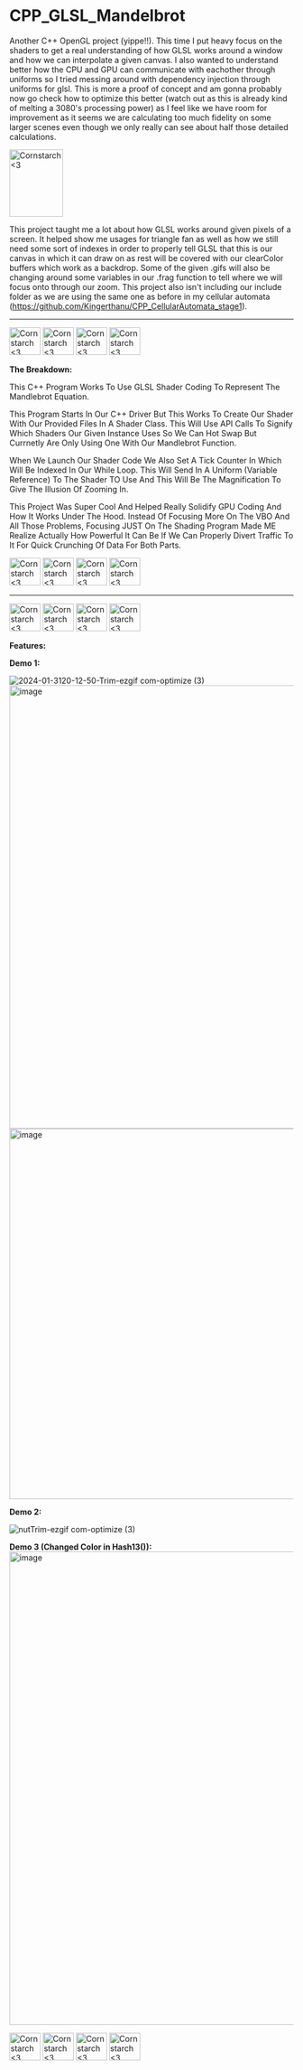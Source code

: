 # CPP_GLSL_Mandelbrot
Another C++ OpenGL project (yippe!!). This time I put heavy focus on the shaders to get a real understanding of how GLSL works around a window and how we can interpolate a given canvas. I also wanted to understand better how the CPU and GPU can communicate with eachother through uniforms so I tried messing around with
dependency injection through uniforms for glsl. This is more a proof of concept and am gonna probably now go check how to optimize this better (watch out as this is already kind of melting a 3080's processing power) as I feel like we have room for improvement as it seems we are calculating too much fidelity on some larger scenes
even though we only really can see about half those detailed calculations.

<img src="https://github.com/Kingerthanu/CPP_GLSL_Mandelbrot/assets/76754592/2c3dc82b-b7ac-4518-94fc-a4c43d018370" alt="Cornstarch <3" width="95" height="119">

This project taught me a lot about how GLSL works around given pixels of a screen. It helped show me usages for triangle fan as well as how we still need some sort of indexes in order to properly tell GLSL that this is our canvas in which it can draw on as rest will be covered with our clearColor buffers which work as a backdrop.
Some of the given .gifs will also be changing around some variables in our .frag function to tell where we will focus onto through our zoom. This project also isn't including our include folder as we are using the same one as before in my cellular automata (https://github.com/Kingerthanu/CPP_CellularAutomata_stage1).


----------------------------------------------
<img src="https://github.com/Kingerthanu/CPP_GLSL_Mandelbrot/assets/76754592/2f67082f-9155-40b2-b094-8ba892b90672" alt="Cornstarch <3" width="55" height="49"> <img src="https://github.com/Kingerthanu/CPP_GLSL_Mandelbrot/assets/76754592/2f67082f-9155-40b2-b094-8ba892b90672" alt="Cornstarch <3" width="55" height="49"> <img src="https://github.com/Kingerthanu/CPP_GLSL_Mandelbrot/assets/76754592/2f67082f-9155-40b2-b094-8ba892b90672" alt="Cornstarch <3" width="55" height="49"> <img src="https://github.com/Kingerthanu/CPP_GLSL_Mandelbrot/assets/76754592/2f67082f-9155-40b2-b094-8ba892b90672" alt="Cornstarch <3" width="55" height="49">



**The Breakdown:**

 This C++ Program Works To Use GLSL Shader Coding To Represent The Mandlebrot Equation.

This Program Starts In Our C++ Driver But This Works To Create Our Shader With Our Provided Files In A Shader Class. This Will Use API Calls To Signify Which Shaders Our Given Instance Uses So We Can Hot Swap But Currnetly Are Only Using One With Our Mandlebrot Function.

 When We Launch Our Shader Code We Also Set A Tick Counter In Which Will Be Indexed In Our While Loop. This Will Send In A Uniform (Variable Reference) To The Shader TO Use And This Will Be The Magnification To Give The Illusion Of Zooming In. 

This Project Was Super Cool And Helped Really Solidify GPU Coding And How It Works Under The Hood. Instead Of Focusing More On The VBO And All Those Problems, Focusing JUST On The Shading Program Made ME Realize Actually How Powerful It Can Be If We Can Properly Divert Traffic To It For Quick Crunching Of Data For Both Parts.
 

<img src="https://github.com/Kingerthanu/CPP_GLSL_Mandelbrot/assets/76754592/eac58592-6933-4190-a02e-d6ae87d16243" alt="Cornstarch <3" width="55" height="49"> <img src="https://github.com/Kingerthanu/CPP_GLSL_Mandelbrot/assets/76754592/eac58592-6933-4190-a02e-d6ae87d16243" alt="Cornstarch <3" width="55" height="49"> <img src="https://github.com/Kingerthanu/CPP_GLSL_Mandelbrot/assets/76754592/eac58592-6933-4190-a02e-d6ae87d16243" alt="Cornstarch <3" width="55" height="49"> <img src="https://github.com/Kingerthanu/CPP_GLSL_Mandelbrot/assets/76754592/eac58592-6933-4190-a02e-d6ae87d16243" alt="Cornstarch <3" width="55" height="49">

----------------------------------------------

<img src="https://github.com/Kingerthanu/CPP_GLSL_Mandelbrot/assets/76754592/d408b7c2-4a1d-41eb-bc7d-89a33eda76ae" alt="Cornstarch <3" width="55" height="49"> <img src="https://github.com/Kingerthanu/CPP_GLSL_Mandelbrot/assets/76754592/d408b7c2-4a1d-41eb-bc7d-89a33eda76ae" alt="Cornstarch <3" width="55" height="49"> <img src="https://github.com/Kingerthanu/CPP_GLSL_Mandelbrot/assets/76754592/d408b7c2-4a1d-41eb-bc7d-89a33eda76ae" alt="Cornstarch <3" width="55" height="49"> <img src="https://github.com/Kingerthanu/CPP_GLSL_Mandelbrot/assets/76754592/d408b7c2-4a1d-41eb-bc7d-89a33eda76ae" alt="Cornstarch <3" width="55" height="49">


**Features:**

**Demo 1:**

![2024-01-3120-12-50-Trim-ezgif com-optimize (3)](https://github.com/Kingerthanu/CPP_GLSL_Mandelbrot/assets/76754592/678e7a2c-74a4-4402-8124-d12ad35ed8e3)
<img width="785" alt="image" src="https://github.com/Kingerthanu/CPP_GLSL_Mandelbrot/assets/76754592/e6fbdce2-cf05-4b42-a365-2be7346f5475">
<img width="656" alt="image" src="https://github.com/Kingerthanu/CPP_GLSL_Mandelbrot/assets/76754592/8ccc6d9c-4c0d-4d7e-b280-4bb9ec6b61d1">

**Demo 2:**

![nutTrim-ezgif com-optimize (3)](https://github.com/Kingerthanu/CPP_GLSL_Mandelbrot/assets/76754592/9ae5ec1b-c52a-4df3-8c74-3a4a46a47f16)

**Demo 3 (Changed Color in Hash13()):**
<img width="838" alt="image" src="https://github.com/Kingerthanu/CPP_GLSL_Mandelbrot/assets/76754592/c0d97b6b-3501-4f28-a3a1-70055e96d7ee">



<img src="https://github.com/Kingerthanu/CPP_GLSL_Mandelbrot/assets/76754592/d25aac66-ec75-4f21-b4a7-3293b4692fa5" alt="Cornstarch <3" width="55" height="49"> <img src="https://github.com/Kingerthanu/CPP_GLSL_Mandelbrot/assets/76754592/d25aac66-ec75-4f21-b4a7-3293b4692fa5" alt="Cornstarch <3" width="55" height="49"> <img src="https://github.com/Kingerthanu/CPP_GLSL_Mandelbrot/assets/76754592/d25aac66-ec75-4f21-b4a7-3293b4692fa5" alt="Cornstarch <3" width="55" height="49"> <img src="https://github.com/Kingerthanu/CPP_GLSL_Mandelbrot/assets/76754592/d25aac66-ec75-4f21-b4a7-3293b4692fa5" alt="Cornstarch <3" width="55" height="49">
